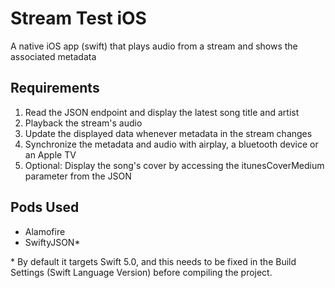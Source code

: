 # Stream Test iOS

A native iOS app (swift) that plays audio from a stream and shows the associated metadata


## Requirements

1. Read the JSON endpoint and display the latest song title and artist
2. Playback the stream's audio
3. Update the displayed data whenever metadata in the stream changes
4. Synchronize the metadata and audio with airplay, a bluetooth device or an Apple TV
5. Optional: Display the song's cover by accessing the itunesCoverMedium parameter from the JSON


## Pods Used

- Alamofire
- SwiftyJSON*

\* By default it targets Swift 5.0, and this needs to be fixed in the Build Settings (Swift Language Version) before compiling the project.

